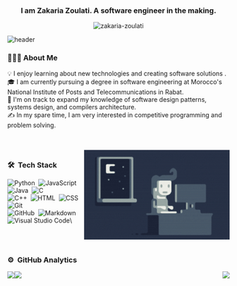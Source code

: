 <h3 align="center">I am Zakaria Zoulati. A software engineer in the making.</h3>
<p align="center"> <img src="https://komarev.com/ghpvc/?username=zakaria-zoulati&label=Profile%20views&color=0e75b6&style=flat" alt="zakaria-zoulati" /> </p>

![header](https://user-images.githubusercontent.com/59575502/127335491-fdba1874-e943-4d3c-ab8c-678ffe22f8b8.png)


<h3 align="left">👨🏻‍💻  About Me</h3>
 💡  I enjoy learning about new technologies and creating software solutions .<br>
🎓  I am currently pursuing a degree in software engineering at Morocco's National Institute of Posts and Telecommunications in Rabat.<br>
🌱  I'm on track to expand my knowledge of software design patterns, systems design, and compilers architecture.<br>
✍️  In my spare time, I am very interested in competitive programming and problem solving.<br>


<br><br>
<img alt="Night Coding" src="https://raw.githubusercontent.com/AVS1508/AVS1508/master/assets/Night-Coding.gif" width="330px" align="right"/>

### 🛠 &nbsp;Tech Stack

![Python](https://img.shields.io/badge/-Python-05122A?style=flat&logo=python)&nbsp;
![JavaScript](https://img.shields.io/badge/-JavaScript-05122A?style=flat&logo=javascript)&nbsp;
![Java](https://img.shields.io/badge/-Java-05122A?style=flat&logo=Java&logoColor=FFA518)&nbsp;
![C](https://img.shields.io/badge/-C-05122A?style=flat&logo=C&logoColor=A8B9CC)\
![C++](https://img.shields.io/badge/-C++-05122A?style=flat&logo=C%2B%2B&logoColor=00599C)&nbsp;
![HTML](https://img.shields.io/badge/-HTML-05122A?style=flat&logo=HTML5)&nbsp;
![CSS](https://img.shields.io/badge/-CSS-05122A?style=flat&logo=CSS3&logoColor=1572B6)&nbsp;
![Git](https://img.shields.io/badge/-Git-05122A?style=flat&logo=git)\
![GitHub](https://img.shields.io/badge/-GitHub-05122A?style=flat&logo=github)&nbsp;
![Markdown](https://img.shields.io/badge/-Markdown-05122A?style=flat&logo=markdown)&nbsp;
![Visual Studio Code](https://img.shields.io/badge/-Visual%20Studio%20Code-05122A?style=flat&logo=visual-studio-code&logoColor=007ACC)\

<br><br>
### ⚙️ &nbsp;GitHub Analytics

<p align="left">
<a href="https://github.com/zakaria-zoulati">
  <img height="180em" align="left" src="https://github-readme-stats-eight-theta.vercel.app/api?username=zakaria-zoulati&show_icons=true&theme=algolia&include_all_commits=true&count_private=true"/>
  <img height="180em" align="right" src="https://github-readme-stats-eight-theta.vercel.app/api/top-langs/?username=zakaria-zoulati&layout=compact&langs_count=8&theme=algolia"/>
</a>
</p>

![](https://hit.yhype.me/github/profile?user_id=76872415)
